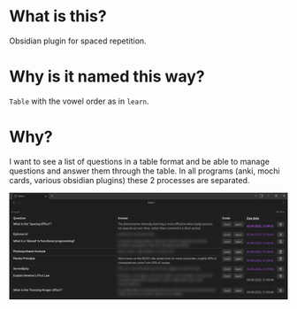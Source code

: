 # What is this?
Obsidian plugin for spaced repetition.

# Why is it named this way?
`Table` with the vowel order as in `learn`.

# Why?
I want to see a list of questions in a table format and be able to manage questions and answer them through the table. In all programs (anki, mochi cards, various obsidian plugins) these 2 processes are separated.

![img.png](img.png)
